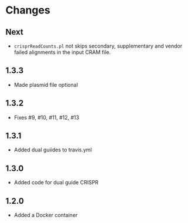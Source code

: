 # Changes

## Next

* `crisprReadCounts.pl` not skips secondary, supplementary and vendor failed alignments in the input CRAM file.

## 1.3.3

* Made plasmid file optional

## 1.3.2

* Fixes #9, #10, #11, #12, #13

## 1.3.1

* Added dual guiides to travis.yml

## 1.3.0

* Added code for dual guide CRISPR

## 1.2.0

* Added a Docker container

